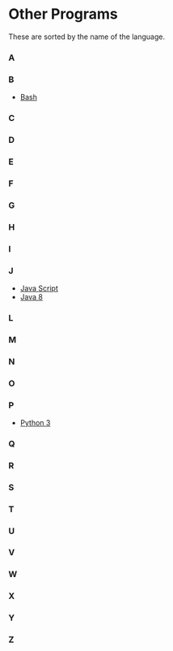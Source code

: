 # Other Programs
These are sorted by the name of the language.
### A
### B
- [Bash](b/bash.bash)
### C
### D
### E
### F
### G
### H
### I
### J
- [Java Script](j/javascript.js)
- [Java 8](j/java8.java)
### L
### M
### N
### O
### P
- [Python 3](p/python3.py)
### Q
### R
### S
### T
### U 
### V
### W
### X
### Y
### Z
